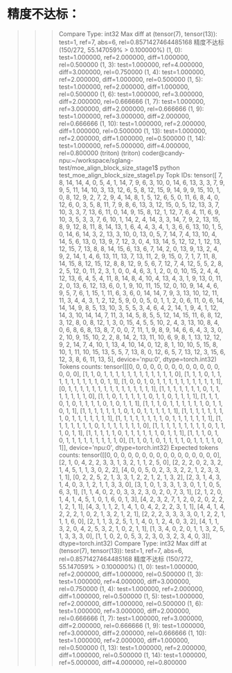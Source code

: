 # 精度不达标：
>>> Compare Type: int32
Max diff at (tensor(7), tensor(13)): test=1, ref=7, abs=6, rel=0.8571427464485168
精度不达标 (150/272, 55.147059% > 0.100000%)
(1, 0): test=1.000000, ref=2.000000, diff=1.000000, rel=0.500000
(1, 3): test=1.000000, ref=4.000000, diff=3.000000, rel=0.750000
(1, 4): test=1.000000, ref=2.000000, diff=1.000000, rel=0.500000
(1, 5): test=1.000000, ref=2.000000, diff=1.000000, rel=0.500000
(1, 6): test=1.000000, ref=3.000000, diff=2.000000, rel=0.666666
(1, 7): test=1.000000, ref=3.000000, diff=2.000000, rel=0.666666
(1, 9): test=1.000000, ref=3.000000, diff=2.000000, rel=0.666666
(1, 10): test=1.000000, ref=2.000000, diff=1.000000, rel=0.500000
(1, 13): test=1.000000, ref=2.000000, diff=1.000000, rel=0.500000
(1, 14): test=1.000000, ref=5.000000, diff=4.000000, rel=0.800000
(triton) (triton) coder@candy-npu:~/workspace/sglang-test/moe_align_block_size_stage1$ python test_moe_align_block_size_stage1.py 
>> Topk IDs: tensor([ 7,  8, 14, 14,  4,  0,  5,  4,  1, 14,  7,  9,  6,  3, 10,  0, 14,  6,
        13,  3,  3,  7,  9,  9,  5, 11, 14, 10,  3, 13, 12,  6,  5,  8, 12, 15,
         9, 14,  9,  9, 15, 10,  1,  0,  8, 12,  9,  2,  7,  2,  9,  4, 14,  8,
         1,  5, 12,  6,  5,  0, 11,  6,  8,  4,  0, 12,  6,  0,  3,  5,  8, 11,
         7,  9,  8,  6, 13,  3, 12, 15,  0,  5, 12, 13,  3,  7, 10,  3,  3,  7,
        13,  6, 11,  0, 14,  9, 15,  8, 12,  1, 12,  7,  6,  4, 11,  6,  9, 10,
         3,  5,  3,  3,  7,  6, 10,  1, 14,  2,  4, 14,  3,  3, 14,  7,  9,  2,
        13, 15,  8,  9, 12,  8, 11,  8, 14, 13,  1,  6,  4,  4,  3,  4,  1,  3,
         6,  6, 13, 10,  1,  5,  0, 14,  6, 14,  3,  2, 13,  3, 10,  0, 13,  0,
         5,  7, 14,  7,  4, 13, 10,  4, 14,  5,  6, 13,  0, 13,  9,  7, 12,  3,
         0,  4, 13, 14,  5, 12, 12,  1, 12, 13, 12, 15,  7, 13,  8,  8, 14, 15,
         6, 13,  6,  7, 14,  2,  0, 13,  9, 13,  2,  4,  9,  2, 14,  1,  4,  6,
        13, 11, 13,  7, 13, 11,  2,  9, 15,  0,  7,  1,  7, 11,  8, 14, 15,  8,
        12, 15, 12,  8,  8, 12,  9,  5,  6,  7, 12,  7,  4, 12,  5,  5,  2,  8,
         2,  5, 12,  0, 11,  2,  3,  1,  0,  0,  4,  6,  3,  1,  2,  0,  0, 10,
        15,  2,  4,  4, 12, 13,  6,  4,  5,  4, 11,  8, 14,  8,  4, 10,  4, 13,
         4,  3,  1,  9, 13,  0, 11,  2,  0, 13,  6, 12, 13,  6,  0,  1,  9, 10,
        11, 15, 12,  0, 10,  9, 14,  4,  6,  9,  5,  7,  6,  1, 15,  1, 11,  6,
         3,  6,  0, 14, 14,  7,  9,  3, 13, 10, 12, 11, 11,  3,  4,  4,  3,  1,
         2, 12,  5,  9,  0,  0,  5,  0,  1,  1,  2,  0,  6, 11,  0,  6, 14, 14,
        14,  9,  8,  5, 13, 10,  3,  5,  5,  3,  4,  6,  4,  2, 14,  1,  9,  4,
         1, 12, 14,  3, 10, 14, 14,  7, 11,  3, 14,  5,  8,  5,  5, 12, 14, 15,
        11,  6,  8, 12,  3, 12,  8,  0,  8, 12,  1,  3,  0, 15,  4,  5,  5, 10,
         2,  4,  3, 13, 10,  8,  4,  0,  6,  8,  6,  8, 13,  8,  7,  0,  0,  7,
        11,  1,  9,  8,  9, 14,  6,  6,  4,  3,  3,  0,  2, 10,  9, 15, 10,  2,
         2,  8, 14,  2, 13, 11, 10,  6,  9,  8,  1, 13, 12, 12,  9,  2, 14,  7,
         4, 10,  1, 13,  4, 10, 14,  0, 12,  8,  1, 10, 10,  5, 15,  8, 10,  1,
        11, 10, 15, 13,  5,  5,  7, 13,  8,  0, 12,  6,  5,  7, 13, 12,  3, 15,
         6, 12,  3,  8,  6, 11, 13,  5], device='npu:0', dtype=torch.int32)
>> Tokens counts: tensor([[0, 0, 0, 0, 0, 0, 0, 0, 0, 0, 0, 0, 0, 0, 0, 0],
        [1, 1, 0, 1, 1, 1, 1, 1, 1, 1, 1, 1, 1, 1, 1, 0],
        [1, 1, 1, 0, 1, 1, 1, 1, 1, 1, 1, 1, 1, 0, 1, 1],
        [1, 0, 0, 1, 0, 1, 1, 1, 1, 1, 1, 1, 1, 1, 1, 1],
        [0, 1, 1, 1, 1, 1, 1, 1, 1, 1, 1, 1, 1, 1, 1, 1],
        [1, 1, 1, 1, 1, 1, 1, 0, 1, 1, 1, 1, 1, 1, 1, 0],
        [1, 1, 0, 1, 1, 1, 1, 1, 0, 1, 1, 0, 1, 1, 1, 1],
        [1, 1, 1, 0, 1, 0, 1, 1, 1, 1, 0, 1, 0, 1, 1, 1],
        [1, 1, 1, 0, 1, 1, 1, 1, 1, 1, 0, 1, 1, 0, 1, 1],
        [1, 1, 1, 1, 1, 1, 1, 0, 1, 0, 1, 1, 1, 1, 1, 1],
        [1, 1, 1, 1, 1, 1, 1, 1, 0, 1, 1, 1, 1, 1, 1, 1],
        [1, 1, 1, 1, 1, 1, 1, 1, 0, 1, 1, 1, 1, 1, 1, 1],
        [1, 1, 1, 1, 1, 1, 1, 0, 1, 1, 1, 1, 1, 1, 1, 0],
        [1, 1, 1, 1, 1, 1, 1, 1, 1, 0, 1, 1, 1, 0, 1, 1],
        [1, 1, 1, 1, 1, 0, 1, 1, 1, 1, 1, 1, 0, 1, 1, 1],
        [1, 1, 1, 0, 1, 0, 1, 1, 1, 1, 1, 1, 1, 1, 1, 0],
        [1, 1, 0, 1, 0, 1, 1, 1, 1, 0, 1, 1, 1, 1, 0, 1]], device='npu:0',
       dtype=torch.int32)
>> Expected tokens counts: tensor([[0, 0, 0, 0, 0, 0, 0, 0, 0, 0, 0, 0, 0, 0, 0, 0],
        [2, 1, 0, 4, 2, 2, 3, 3, 1, 3, 2, 1, 1, 2, 5, 0],
        [2, 2, 2, 0, 2, 3, 2, 1, 4, 5, 1, 1, 3, 0, 2, 2],
        [4, 0, 0, 5, 0, 2, 3, 3, 2, 2, 1, 2, 3, 3, 1, 1],
        [0, 2, 2, 5, 2, 1, 3, 3, 1, 2, 2, 1, 2, 1, 3, 2],
        [2, 3, 1, 4, 3, 1, 4, 0, 3, 1, 2, 1, 1, 3, 3, 0],
        [3, 1, 0, 1, 3, 3, 1, 3, 0, 1, 1, 0, 5, 6, 3, 1],
        [1, 1, 4, 0, 2, 0, 3, 3, 2, 3, 0, 2, 0, 7, 3, 1],
        [2, 1, 2, 0, 1, 4, 1, 4, 5, 1, 0, 1, 6, 0, 1, 3],
        [4, 2, 3, 2, 7, 1, 2, 0, 2, 0, 2, 2, 1, 2, 1, 1],
        [4, 3, 1, 1, 2, 1, 4, 1, 0, 4, 2, 2, 2, 3, 1, 1],
        [4, 4, 1, 4, 2, 2, 2, 1, 0, 2, 1, 3, 2, 1, 2, 1],
        [2, 2, 2, 3, 3, 3, 3, 0, 1, 2, 2, 1, 1, 1, 6, 0],
        [2, 1, 1, 3, 2, 5, 1, 1, 4, 0, 1, 2, 4, 0, 3, 2],
        [4, 1, 1, 3, 2, 0, 4, 2, 5, 3, 2, 1, 0, 2, 1, 1],
        [1, 3, 4, 0, 2, 0, 1, 1, 3, 2, 5, 1, 3, 3, 3, 0],
        [1, 1, 0, 2, 0, 5, 3, 2, 3, 0, 3, 2, 3, 4, 0, 3]], dtype=torch.int32)
>>> Compare Type: int32
Max diff at (tensor(7), tensor(13)): test=1, ref=7, abs=6, rel=0.8571427464485168
精度不达标 (150/272, 55.147059% > 0.100000%)
(1, 0): test=1.000000, ref=2.000000, diff=1.000000, rel=0.500000
(1, 3): test=1.000000, ref=4.000000, diff=3.000000, rel=0.750000
(1, 4): test=1.000000, ref=2.000000, diff=1.000000, rel=0.500000
(1, 5): test=1.000000, ref=2.000000, diff=1.000000, rel=0.500000
(1, 6): test=1.000000, ref=3.000000, diff=2.000000, rel=0.666666
(1, 7): test=1.000000, ref=3.000000, diff=2.000000, rel=0.666666
(1, 9): test=1.000000, ref=3.000000, diff=2.000000, rel=0.666666
(1, 10): test=1.000000, ref=2.000000, diff=1.000000, rel=0.500000
(1, 13): test=1.000000, ref=2.000000, diff=1.000000, rel=0.500000
(1, 14): test=1.000000, ref=5.000000, diff=4.000000, rel=0.800000